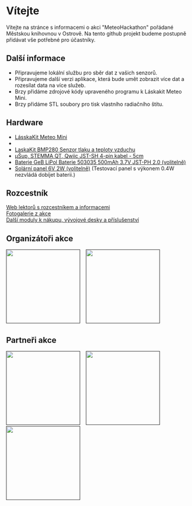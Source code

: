 <h1>Vítejte</h1>
Vítejte na stránce s informacemi o akci "MeteoHackathon" pořádané Městskou knihovnou v Ostrově.
Na tento github projekt budeme postupně přidávat vše potřebné pro účastníky.

<h2>Další informace</h2>
<ul>
<li>Připravujeme lokální službu pro sběr dat z vašich senzorů.</li>
<li>Připravujeme další verzi aplikace, která bude umět zobrazit více dat a rozesílat data na více služeb.</li>
<li>Brzy přidáme zdrojové kódy upraveného programu k Láskakit Meteo Mini.</li>
<li>Brzy přidáme STL soubory pro tisk vlastního radiačního štítu.</li>
</ul>

<h2>Hardware</h2>
<ul>
<li><a href="https://www.laskakit.cz/laskakit-meteo-mini/?variantId=10476">LásskaKit Meteo Mini</a><li>
<li><a href="https://www.laskakit.cz/laskakit-bmp280-senzor-tlaku-a-teploty-vzduchu/">LaskaKit BMP280 Senzor tlaku a teploty vzduchu</a></li>
<li><a href="https://www.laskakit.cz/--sup--stemma-qt--qwiic-jst-sh-4-pin-kabel-5cm/">μŠup, STEMMA QT, Qwiic JST-SH 4-pin kabel - 5cm</a></li>
<li><a href="https://www.laskakit.cz/baterie-li-po-3-7v-500mah-lipo/">Baterie GeB LiPol Baterie 503035 500mAh 3.7V JST-PH 2.0 (volitelně)</a></li>
<li><a href="https://www.laskakit.cz/solarni-panel-6v-2w/">Solární panel 6V 2W (volitelně)</a> (Testovací panel s výkonem 0.4W nezvládá dobíjet baterii.)</li>

</ul>

<h2>Rozcestník</h2>
<a href="https://a3d.czlan.cz/nase-projekty/meteohackathon-2023/" target="_blank">Web lektorů s rozcestníkem a informacemi</a><br>
<a href="https://mkostrov.cz/index.php?l=cs&p=akce&a=1394-meteohackathon-2023#fotky" target="_blank">Fotogalerie z akce</a><br>
<a href="https://www.laskakit.cz/vyhledavani/?string=l%C3%A1skakit" target="_blank">Další moduly k nákupu, vývojové desky a příslušenství</a><br>

<h2>Organizátoři akce</h2>
<a href=""><img src="https://a3d.czlan.cz/wp-content/uploads/2023/10/Mestska-knihovna-Ostrov-logo.png" width="200px"></a>&nbsp;&nbsp;&nbsp;
<a href=""><img src="https://a3d.czlan.cz/wp-content/uploads/2023/10/czlan-Corel-bolt-1024x312.png" width="200px"></a>&nbsp;&nbsp;&nbsp;
<h2>Partneři akce</h2>
<a href=""><img src="https://a3d.czlan.cz/wp-content/uploads/2023/10/RGB_Meet_and_Code_Logo@4x.png" width="200px"></a>&nbsp;&nbsp;&nbsp;
<a href=""><img src="https://a3d.czlan.cz/wp-content/uploads/2023/10/laskakit_tagline_crop-1-1024x260.png" width="200px"></a>&nbsp;&nbsp;&nbsp;
<a href=""><img src="https://a3d.czlan.cz/wp-content/uploads/2023/10/TMEP-slogan.png" width="200px"></a>

